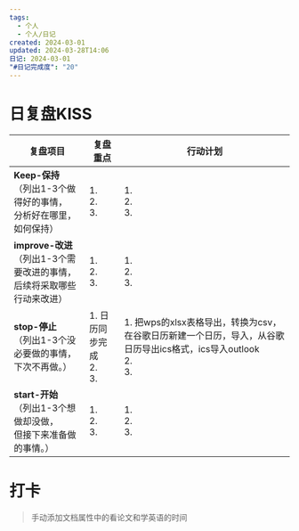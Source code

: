 ```yaml
---
tags:
  - 个人
  - 个人/日记
created: 2024-03-01
updated: 2024-03-28T14:06
日记: 2024-03-01
"#日记完成度": "20"
---
```



# 日复盘KISS
| **复盘项目**                                             | **复盘重点**                | **行动计划**                                                                       |
| ---------------------------------------------------- | ----------------------- | ------------------------------------------------------------------------------ |
| **Keep-保持**<br>（列出1-3个做得好的事情，<br>   分析好在哪里，如何保持）     | 1.  <br>2. <br>3.       | 1.  <br>2. <br>3.                                                              |
| **improve-改进**<br>（列出1-3个需要改进的事情，<br>  后续将采取哪些行动来改进） | 1.  <br>2. <br>3.       | 1.  <br>2. <br>3.                                                              |
| **stop-停止**<br>（列出1-3个没必要做的事情，<br>下次不再做。）            | 1.  日历同步完成<br>2. <br>3. | 1.  把wps的xlsx表格导出，转换为csv，在谷歌日历新建一个日历，导入，从谷歌日历导出ics格式，ics导入outlook<br>2. <br>3. |
| **start-开始**<br>（列出1-3个想做却没做，<br>但接下来准备做的事情。）        | 1.  <br>2. <br>3.       | 1.  <br>2. <br>3.                                                              |


# 打卡
> 手动添加文档属性中的看论文和学英语的时间


